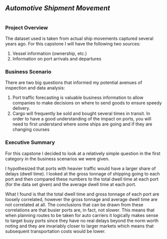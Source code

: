 ## _Automotive Shipment Movement_
# 
### Project Overview
The dataset used is taken from actual ship movements captured several years ago. For this capstone I will have the following two sources:
1. Vessel information (ownership, etc.)
1. Information on port arrivals and departures

### Business Scenario
There are two big questions that informed my potential avenues of inspection and data analysis:
1. Port traffic forecasting is valuable business information to allow companies to make decisions on where to send goods to ensure speedy delivery.
1.  Cargo will frequently be sold and bought several times in transit.  In order to have a good understanding of the impact on ports, you will need to first understand where some ships are going and if they are changing courses

### Executive Summary
For this capstone I decided to look at a relatively simple question in the first category in the business scenarios we were given.

I hypothesized that ports with heavier traffic would have a larger share of delays (dwell time). I looked at the gross tonnage of shipping going to each port and then compared these numbers to the total dwell time at each port (for the data set given) and the average dwell time at each port.

What I found is that the total dwell time and gross tonnage of each port are loosely correlated, however the gross tonnage and average dwell time are not correlated at all. The conclusions that can be drawn from these correlations are that busier ports are, in fact, not slower. This means that when planning routes to be taken for auto carriers it logically makes sense to target busy ports since they have no real delays beyond the norm worth noting and they are invariably closer to larger markets which means that subsequent transportation costs would be lower.